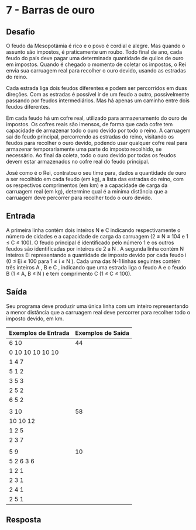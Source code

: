 # 7 - Barras de ouro

## Desafio

O feudo da Mesopotâmia é rico e o povo é cordial e alegre. Mas quando o assunto são impostos, é praticamente um roubo. Todo final de ano, cada feudo do país deve pagar uma determinada quantidade de quilos de ouro em impostos. Quando é chegado o momento de coletar os impostos, o Rei envia sua carruagem real para recolher o ouro devido, usando as estradas do reino.

Cada estrada liga dois feudos diferentes e podem ser percorridos em duas direções. Com as estradas é possível ir de um feudo a outro, possivelmente passando por feudos intermediários. Mas há apenas um caminho entre dois feudos diferentes.

Em cada feudo há um cofre real, utilizado para armazenamento do ouro de impostos. Os cofres reais são imensos, de forma que cada cofre tem capacidade de armazenar todo o ouro devido por todo o reino. A carruagem sai do feudo principal, percorrendo as estradas do reino, visitando os feudos para recolher o ouro devido, podendo usar qualquer cofre real para armazenar temporariamente uma parte do imposto recolhido, se necessário. Ao final da coleta, todo o ouro devido por todas os feudos devem estar armazenados no cofre real do feudo principal.

José como é o Rei, contratou o seu time para, dados a quantidade de ouro a ser recolhido em cada feudo (em kg), a lista das estradas do reino, com os respectivos comprimentos (em km) e a capacidade de carga da carruagem real (em kg), determine qual é a mínima distância que a carruagem deve percorrer para recolher todo o ouro devido.

## Entrada

A primeira linha contém dois inteiros N e C indicando respectivamente o número de cidades e a capacidade de carga da carruagem (2 ≤ N ≤ 104 e 1 ≤ C ≤ 100). O feudo principal é identificado pelo número 1 e os outros feudos são identificadas por inteiros de 2 a N . A segunda linha contém N inteiros Ei representando a quantidade de imposto devido por cada feudo i (0 ≤ Ei ≤ 100 para 1 ≤ i ≤ N ). Cada uma das N-1 linhas seguintes contém três inteiros A , B e C , indicando que uma estrada liga o feudo A e o feudo B (1 ≤ A, B ≤ N ) e tem comprimento C (1 ≤ C ≤ 100).

## Saída

Seu programa deve produzir uma única linha com um inteiro representando a menor distância que a carruagem real deve percorrer para recolher todo o imposto devido, em km.

| Exemplos de Entrada | Exemplos de Saída |
| ------------------- | ----------------- |
| 6 10                | 44                |
| 0 10 10 10 10 10    |
| 1 4 7               |
| 5 1 2               |
| 3 5 3               |
| 2 5 2               |
| 6 5 2               |
|                     |
| 3 10                | 58                |
| 10 10 12            |
| 1 2 5               |
| 2 3 7               |
|                     |
| 5 9                 | 10                |
| 5 2 6 3 6           |
| 1 2 1               |
| 2 3 1               |
| 2 4 1               |
| 2 5 1               |

## Resposta

```js
```
